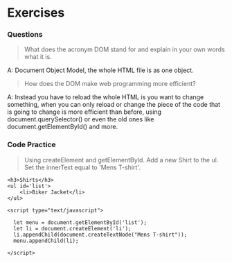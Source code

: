 # Exercises

### Questions

> What does the acronym DOM stand for and explain in your own words what it is.

A: Document Object Model, the whole HTML file is as one object.

> How does the DOM make web programming more efficient?

A: Instead you have to reload the whole HTML is you want to change something, when you can only reload or change the piece of the code that is going to change is more efficient than before, using document.querySelector() or even the old ones like document.getElementById() and more.

### Code Practice

> Using createElement and getElementById. Add a new Shirt to the ul. Set the innerText equal to 'Mens T-shirt'.

```
<h3>Shirts</h3>
<ul id='list'>
    <li>Biker Jacket</li>
</ul>

<script type="text/javascript">

  let menu = document.getElementById('list');
  let li = document.createElement('li');
  li.appendChild(document.createTextNode("Mens T-shirt"));
  menu.appendChild(li);

</script>

```
